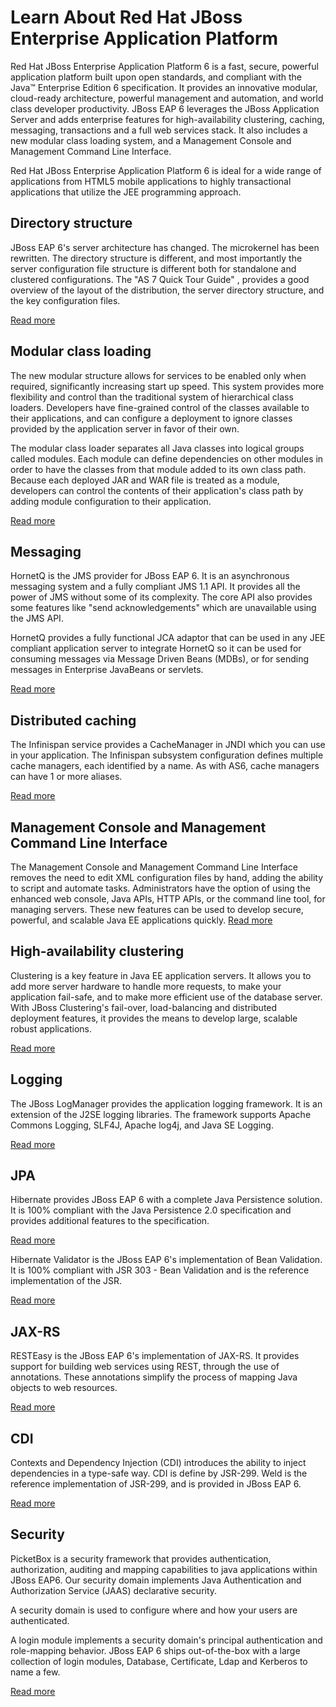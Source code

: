 Learn About Red Hat JBoss Enterprise Application Platform 
===================================================

Red Hat JBoss Enterprise Application Platform 6 is a fast, secure, powerful application platform built upon open standards, and compliant with the Java™ Enterprise Edition 6 specification.  It provides an innovative modular, cloud-ready architecture, powerful management and automation, and world class developer productivity.  JBoss EAP 6 leverages the JBoss Application Server and adds enterprise features for high-availability clustering, caching, messaging, transactions and a full web services stack. It also includes  a new modular class loading system, and a Management Console and Management Command Line Interface. 

Red Hat JBoss Enterprise Application Platform 6 is ideal for a wide range of applications from HTML5 mobile applications to highly transactional applications that utilize the JEE programming approach. 

Directory structure
-------------------

JBoss EAP 6's server architecture has changed. The microkernel has been rewritten. The directory structure is different, and most importantly the server configuration file structure is different both for standalone and clustered configurations. The "AS 7 Quick Tour Guide" , provides a good overview of the layout of the distribution, the server directory structure, and the key configuration files.

[Read more](http://documentation-devel.engineering.redhat.com/docs/en-US/JBoss_Enterprise_Application_Platform/6.1/html-single/Installation_Guide/index.html#Installation_Structure)

Modular class loading
---------------------
The new modular structure allows for services to be enabled only when required, significantly increasing start up speed.  This system provides more flexibility and control than the traditional system of hierarchical class loaders. Developers have fine-grained control of the classes available to their applications, and can configure a deployment to ignore classes provided by the application server in favor of their own.

The modular class loader separates all Java classes into logical groups called modules. Each module can define dependencies on other modules in order to have the classes from that module added to its own class path. Because each deployed JAR and WAR file is treated as a module, developers can control the contents of their application's class path by adding module configuration to their application. 

[Read more](https://access.redhat.com/site/documentation/en-US/JBoss_Enterprise_Application_Platform/6-Beta/html-single/Development_Guide/index.html#Overview_of_Class_Loading_and_Modules-1)

Messaging
---------
HornetQ is the JMS provider for JBoss EAP 6. It is an asynchronous messaging system and a fully compliant JMS 1.1 API. It provides all the power of JMS without some of its complexity. The core API also provides some features like "send acknowledgements" which are unavailable using the JMS API.  

HornetQ provides a fully functional JCA adaptor that can be used in any JEE compliant application server to integrate HornetQ so it can be used for consuming messages via Message Driven Beans (MDBs), or for sending messages in Enterprise JavaBeans or servlets.

[Read more](href=>"http://docs.jboss.org/hornetq/2.2.2.Final/user-manual/en/html_single/#messaging-concepts)

Distributed caching
-------------------

The Infinispan service provides a CacheManager in JNDI which you can use in your application. The Infinispan subsystem configuration defines multiple cache managers, each identified by a name. As with AS6, cache managers can have 1 or more aliases.

[Read more](https://access.redhat.com/site/documentation/en-US/JBoss_Enterprise_Application_Platform/6/html-single/Development_Guide/index.html#sect-Second-Level_Caches)

Management Console and Management Command Line Interface
--------------------------------------------------------
The Management Console and Management Command Line Interface removes the need to edit XML configuration files by hand, adding the ability to script and automate tasks. Administrators have the option of using the enhanced web console, Java APIs, HTTP APIs, or the command line tool, for managing servers. These new features can be used to develop secure, powerful, and scalable Java EE applications quickly. 
[Read more](https://access.redhat.com/site/documentation/en-US/JBoss_Enterprise_Application_Platform/6-Beta/html-single/Administration_and_Configuration_Guide/index.html#Manage_the_Application_Server1)

High-availability clustering
----------------------------
Clustering is a key feature in Java EE application servers. It allows you to add more server hardware to handle more requests, to make your application fail-safe, and to make more efficient use of the database server. With JBoss Clustering's fail-over, load-balancing and distributed deployment features, it provides the means to develop large, scalable robust applications.

[Read more](https://access.redhat.com/site/documentation/en-US/JBoss_Enterprise_Application_Platform/6/html-single/Administration_and_Configuration_Guide/index.html#About_High-Availability_and_Load_Balancing_Clusters)

Logging
-------
The JBoss LogManager provides the application logging framework.  It is an extension of the J2SE logging libraries.  The framework supports Apache Commons Logging, SLF4J, Apache log4j, and Java SE Logging.

[Read more](https://access.redhat.com/site/documentation/en-US/JBoss_Enterprise_Application_Platform/6/html-single/Development_Guide/index.html#chap-Logging_for_Developers)

JPA
-------

Hibernate provides JBoss EAP 6 with a complete Java Persistence solution. It is 100% compliant with the Java Persistence 2.0 specification and provides additional features to the specification.

[Read more](https://access.redhat.com/site/documentation/en-US/JBoss_Enterprise_Application_Platform/6/html-single/Development_Guide/index.html#About_Hibernate_Core)

Hibernate Validator is the JBoss EAP 6's implementation of Bean Validation. It is 100% compliant with JSR 303 - Bean Validation and is the reference implementation of the JSR.

[Read more](https://access.redhat.com/site/documentation/en-US/JBoss_Enterprise_Application_Platform/6/html-single/Development_Guide/index.html#sect-Bean_Validation)

JAX-RS
------

RESTEasy is the JBoss EAP 6's implementation of JAX-RS. It provides support for building web services using REST, through the use of annotations. These annotations simplify the process of mapping Java objects to web resources.

[Read more](https://access.redhat.com/site/documentation/en-US/JBoss_Enterprise_Application_Platform/6/html-single/Development_Guide/index.html#chap-JAX-RS_Web_Services)

CDI
-----

Contexts and Dependency Injection (CDI) introduces the ability to inject dependencies in a type-safe way. CDI is define by JSR-299. Weld is the reference implementation of JSR-299, and is provided in JBoss EAP 6.

[Read more](https://access.redhat.com/site/documentation/en-US/JBoss_Enterprise_Application_Platform/6/html-single/Development_Guide/index.html#Overview_of_CDI)

Security
--------

PicketBox is a security framework that provides authentication, authorization, auditing and mapping capabilities to java applications within JBoss EAP6. Our security domain implements Java Authentication and Authorization Service (JAAS) declarative security.  

A security domain is used to configure where and how your users are authenticated. 

A login module implements a security domain's principal authentication and role-mapping behavior. JBoss EAP 6 ships out-of-the-box with a large collection of login modules, Database, Certificate, Ldap and Kerberos to name a few.

[Read more](https://access.redhat.com/site/documentation/en-US/JBoss_Enterprise_Application_Platform/6/html-single/Development_Guide/index.html#About_Security_Domains)

